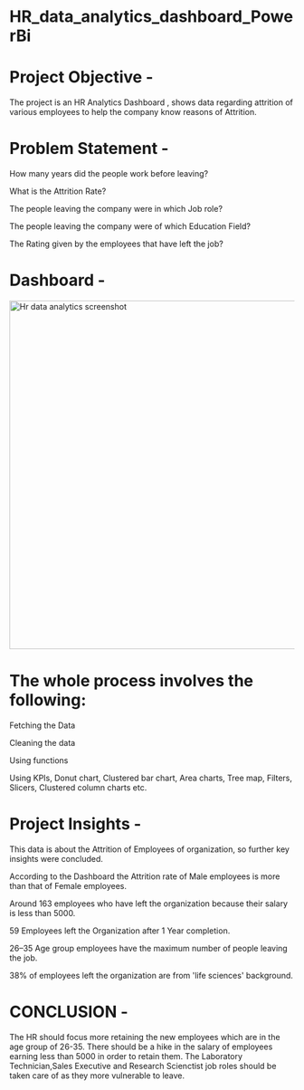 # HR_data_analytics_dashboard_PowerBi 

# Project Objective -
The project is an HR Analytics Dashboard , shows data regarding attrition of various employees to help the company know reasons of Attrition.

# Problem Statement -

How many years did the people work before leaving?

What is the Attrition Rate?

The people leaving the company were in which Job role?

The people leaving the company were of which Education Field?

The Rating given by the employees that have left the job?

# Dashboard -

<img width="616" alt="Hr data analytics screenshot" src="https://user-images.githubusercontent.com/130046611/231711319-b026b0ea-419c-4864-90ae-a1ae93ebb548.png">


# The whole process involves the following:

Fetching the Data

Cleaning the data

Using functions

Using KPIs, Donut chart, Clustered bar chart, Area charts, Tree map, Filters, Slicers, Clustered column charts etc.

# Project Insights -

This data is about the Attrition of Employees of organization, so further key insights were concluded.

According to the Dashboard the Attrition rate of  Male employees is  more than that of Female employees.

Around 163 employees who have left the organization because their salary is less than 5000.

59 Employees left the Organization after 1 Year completion.

26–35 Age group employees have the maximum number of people leaving the job.

38% of employees left the organization are from 'life sciences' background.

# CONCLUSION -

The HR should focus more retaining the new employees which are in the age group of 26-35.
There should be a hike in the salary of employees earning less than 5000 in order to retain them.
The Laboratory Technician,Sales Executive and Research Scienctist job roles should be taken care of as they more vulnerable to leave.

